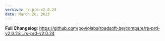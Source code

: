 ```yaml
---
version: rs-prd-v2.0.24
date: March 26, 2023
---
```


**Full Changelog**: https://github.com/poviolabs/roadsoft-be/compare/rs-prd-v2.0.23...rs-prd-v2.0.24